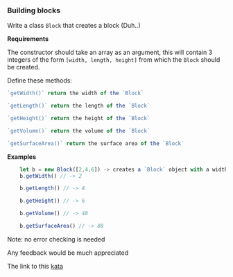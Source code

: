 ### Building blocks

Write a class `Block` that creates a block (Duh..)

**Requirements**

The constructor should take an array as an argument, this will contain 3 integers of the form `[width, length, height]` from which the `Block` should be created.

Define these methods:
```javascript
`getWidth()` return the width of the `Block`

`getLength()` return the length of the `Block`

`getHeight()` return the height of the `Block`

`getVolume()` return the volume of the `Block`

`getSurfaceArea()` return the surface area of the `Block`
```
**Examples**  
```javascript
    let b = new Block([2,4,6]) -> creates a `Block` object with a width of `2` a length of `4` and a height of `6`
    b.getWidth() // -> 2

    b.getLength() // -> 4

    b.getHeight() // -> 6

    b.getVolume() // -> 48

    b.getSurfaceArea() // -> 88  
```
Note: no error checking is needed

Any feedback would be much appreciated  

The link to this [kata](https://www.codewars.com/kata/building-blocks/javascript)
